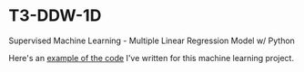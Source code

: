 # T3-DDW-1D
Supervised Machine Learning - Multiple Linear Regression Model w/ Python 

Here's an [example of the code](SC04%DDW%2D%Group%1.md) I've written for this machine learning project.
